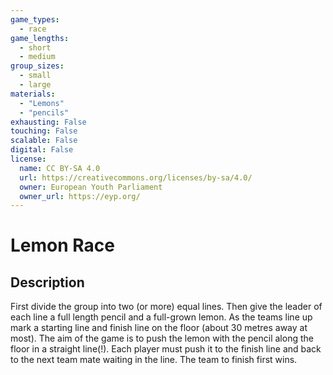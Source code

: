 ```yaml
---
game_types:
  - race
game_lengths:
  - short
  - medium
group_sizes:
  - small
  - large
materials:
  - "Lemons"
  - "pencils"
exhausting: False
touching: False
scalable: False
digital: False
license:
  name: CC BY-SA 4.0
  url: https://creativecommons.org/licenses/by-sa/4.0/
  owner: European Youth Parliament
  owner_url: https://eyp.org/
---
```

# Lemon Race

## Description
First divide the group into two (or more) equal lines. Then give the leader of
each line a full length pencil and a full-grown lemon. As the teams line up mark a starting line and finish line on the floor (about 30 metres away at most). The aim of the game is to push the lemon with the pencil along the floor in a straight line(!). Each player must push it to the finish line and back to the next team mate waiting in the line. The team to finish first wins.
